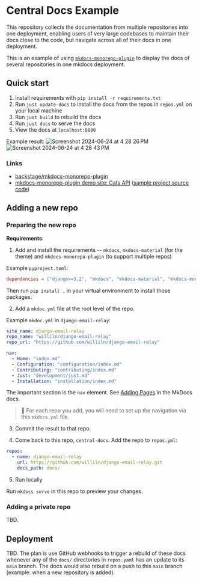 # Central Docs Example 

This repository collects the documentation from multiple repositories into one deployment, enabling users of very large codebases to maintain their docs close to the code, but navigate across all of their docs in one deployment. 

This is an example of using [`mkdocs-monorepo-plugin`](https://github.com/backstage/mkdocs-monorepo-plugin) to display the docs of several repositories in one mkdocs deployment. 

## Quick start

1. Install requirements with `pip install -r requirements.txt` 
2. Run `just update-docs` to install the docs from the repos in `repos.yml` on your local machine 
3. Run `just build` to rebuild the docs 
4. Run `just docs` to serve the docs 
5. View the docs at `localhost:8000`

Example result: 
![Screenshot 2024-06-24 at 4 28 26 PM](https://github.com/williln/central-docs-example/assets/2286304/cbb35917-2553-4232-a0c7-0a0acd552d7a)
![Screenshot 2024-06-24 at 4 28 43 PM](https://github.com/williln/central-docs-example/assets/2286304/a937478d-33f9-4b9a-8845-e7d078791892)

### Links 

- [backstage/mkdocs-monorepo-plugin](https://github.com/backstage/mkdocs-monorepo-plugin/tree/master)
- [mkdocs-monorepo-plugin demo site: Cats API](https://backstage.github.io/mkdocs-monorepo-plugin/monorepo-example/) ([sample project source code](https://github.com/backstage/mkdocs-monorepo-plugin/tree/master/sample-docs))

## Adding a new repo 

### Preparing the new repo 

**Requirements**: 

1. Add and install the requirements -- `mkdocs`, `mkdocs-material` (for the theme) and `mkdocs-monorepo-plugin` (to support multiple repos)

Example `pyproject.toml`: 

```toml
dependencies = ["django>=3.2", "mkdocs", "mkdocs-material", "mkdocs-monorepo-plugin"]
```

Then run `pip install .` in your virtual environment to install those packages. 

2. Add a `mkdoc.yml` file at the root level of the repo. 

Example `mkdoc.yml` in `django-email-relay`: 

```yaml
site_name: django-email-relay
repo_name: "williln/django-email-relay"
repo_url: "https://github.com/williln/django-email-relay"

nav:
  - Home: "index.md"
  - Configuration: "configuration/index.md"
  - Contributing: "contributing/index.md"
  - Just: "development/just.md"
  - Installation: "installation/index.md"
```

The important section is the `nav` element. See [Adding Pages](https://www.mkdocs.org/getting-started/#adding-pages) in the MkDocs docs. 

> 📌 For each repo you add, you will need to set up the navigation via this `mkdocs.yml` file.

3. Commit the result to that repo. 

4. Come back to this repo, `central-docs`. Add the repo to `repos.yml`:

```yaml
repos:
  - name: django-email-relay
    url: https://github.com/williln/django-email-relay.git
    docs_path: docs/
```

5. Run locally 

Run `mkdocs serve` in this repo to preview your changes. 


### Adding a private repo 

TBD. 


## Deployment 

TBD. The plan is use GitHub webhooks to trigger a rebuild of these docs whenever any of the `docs/` directories in `repos.yaml` has an update to its `main` branch. The docs would also rebuild on a push to this `main` branch (example: when a new repository is added). 
